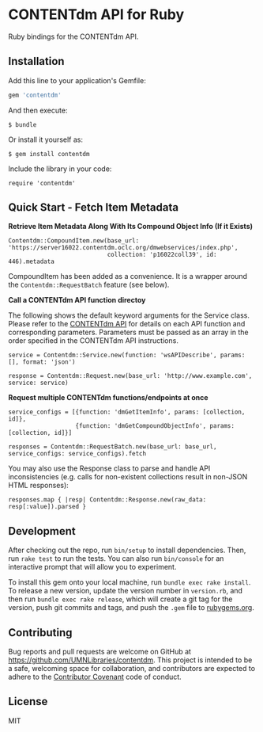 # CONTENTdm API for Ruby

Ruby bindings for the CONTENTdm API.

## Installation

Add this line to your application's Gemfile:

```ruby
gem 'contentdm'
```

And then execute:

    $ bundle

Or install it yourself as:

    $ gem install contentdm

Include the library in your code:

`require 'contentdm'`


## Quick Start - Fetch Item Metadata


**Retrieve Item Metadata Along With Its Compound Object Info (If it Exists)**

```
Contentdm::CompoundItem.new(base_url: 'https://server16022.contentdm.oclc.org/dmwebservices/index.php', 
                            collection: 'p16022coll39', id: 446).metadata
```

CompoundItem has been added as a convenience. It is a wrapper around the `Contentdm::RequestBatch` feature (see below).

**Call a CONTENTdm API function directoy**

The following shows the default keyword arguments for the Service class. Please refer to the [CONTENTdm API](https://www.oclc.org/support/services/contentdm/help/customizing-website-help/other-customizations/contentdm-api-reference.en.html) for details on each API function and corresponding parameters. Parameters must be passed as an array in the order specified in the CONTENTdm API instructions.

```
service = Contentdm::Service.new(function: 'wsAPIDescribe', params: [], format: 'json')

response = Contentdm::Request.new(base_url: 'http://www.example.com', service: service)
```

**Request multiple CONTENTdm functions/endpoints at once**

```
service_configs = [{function: 'dmGetItemInfo', params: [collection, id]},
                   {function: 'dmGetCompoundObjectInfo', params: [collection, id]}]

responses = Contentdm::RequestBatch.new(base_url: base_url, service_configs: service_configs).fetch
```

You may also use the Response class to parse and handle API inconsistencies (e.g. calls for non-existent collections result in non-JSON HTML responses):

```
responses.map { |resp| Contentdm::Response.new(raw_data: resp[:value]).parsed }
```

## Development

After checking out the repo, run `bin/setup` to install dependencies. Then, run `rake test` to run the tests. You can also run `bin/console` for an interactive prompt that will allow you to experiment.

To install this gem onto your local machine, run `bundle exec rake install`. To release a new version, update the version number in `version.rb`, and then run `bundle exec rake release`, which will create a git tag for the version, push git commits and tags, and push the `.gem` file to [rubygems.org](https://rubygems.org).

## Contributing

Bug reports and pull requests are welcome on GitHub at https://github.com/UMNLibraries/contentdm. This project is intended to be a safe, welcoming space for collaboration, and contributors are expected to adhere to the [Contributor Covenant](http://contributor-covenant.org) code of conduct.


## License

MIT
